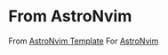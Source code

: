 # From AstroNvim

From [AstroNvim Template](https://github.com/AstroNvim/template)
For [AstroNvim](https://github.com/AstroNvim/AstroNvim)
